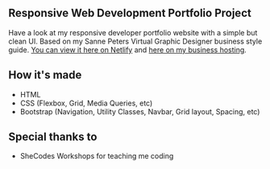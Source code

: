 ## Responsive Web Development Portfolio Project

Have a look at my responsive developer portfolio website with a simple but clean UI. Based on my Sanne Peters Virtual Graphic Designer business style guide.
[You can view it here on Netlify](https://portfolio-project-092021.netlify.app) and [here on my business hosting](https://developer.sannepeters.com).

## How it's made

- HTML
- CSS (Flexbox, Grid, Media Queries, etc)
- Bootstrap (Navigation, Utility Classes, Navbar, Grid layout, Spacing, etc)

## Special thanks to 
- SheCodes Workshops for teaching me coding
